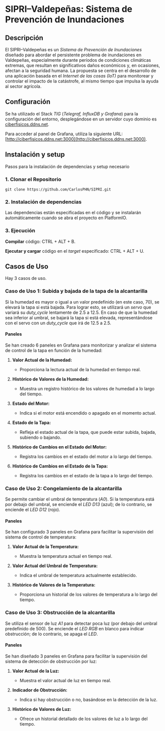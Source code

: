 # SIPRI–Valdepeñas: Sistema de Prevención de Inundaciones

## Descripción

El SIPRI–Valdepeñas es un *Sistema de Prevención de Inundaciones* diseñado para abordar el persistente problema de inundaciones en Valdepeñas, especialmente durante períodos de condiciones climáticas extremas, que resultan en significativos daños económicos y, en ocasiones, afectan a la seguridad humana. La propuesta se centra en el desarrollo de una aplicación basada en el *Internet de las cosas (IoT)* para monitorear y controlar el impacto de la catástrofe, al mismo tiempo que impulsa la ayuda al sector agrícola.

## Configuración

Se ha utilizado el Stack *TIG* (*Telegraf, InfluxDB y Grafana*) para la configuración del entorno, desplegándose en un servidor cuyo dominio es [ciberfisicos.ddns.net](http://ciberfisicos.ddns.net). 

Para acceder al panel de Grafana, utiliza la siguiente URL: [http://ciberfisicos.ddns.net:3000](http://ciberfisicos.ddns.net:3000).

## Instalación y setup

Pasos para la instalación de dependencias y setup necesario

### 1. Clonar el Repositorio

~~~
git clone https://github.com/CarlosPHN/SIPRI.git
~~~

### 2. Instalación de dependencias

Las dependencias están especificadas en el código y se instalarán automáticamente cuando se abra el proyecto en PlatformIO. 

### 3. Ejecución

**Compilar** código: CTRL + ALT + B.

**Ejecutar y cargar** código en el *target* especificado: CTRL + ALT + U.

## Casos de Uso

Hay 3 casos de uso.

### Caso de Uso 1: Subida y bajada de la tapa de la alcantarilla

Si la humedad es mayor o igual a un valor predefinido (en este caso, 70), se elevará la tapa si está bajada. Para lograr esto, se utilizará un *servo* que variará su *duty_cycle* lentamente de 2.5 a 12.5. En caso de que la humedad sea inferior al umbral, se bajará la tapa si está elevada, representándose con el servo con un *duty_cycle* que irá de 12.5 a 2.5.

#### Paneles

Se han creado 6 paneles en Grafana para monitorizar y analizar el sistema de control de la tapa en función de la humedad:

1. **Valor Actual de la Humedad:**
   - Proporciona la lectura actual de la humedad en tiempo real.

2. **Histórico de Valores de la Humedad:**
   - Muestra un registro histórico de los valores de humedad a lo largo del tiempo.

3. **Estado del Motor:**
   - Indica si el motor está encendido o apagado en el momento actual.

4. **Estado de la Tapa:**
   - Refleja el estado actual de la tapa, que puede estar subida, bajada, subiendo o bajando.

5. **Histórico de Cambios en el Estado del Motor:**
   - Registra los cambios en el estado del motor a lo largo del tiempo.

6. **Histórico de Cambios en el Estado de la Tapa:**
   - Registra los cambios en el estado de la tapa a lo largo del tiempo.

### Caso de Uso 2: Congelamiento de la alcantarilla

Se permite cambiar el umbral de temperatura (*A0*). Si la temperatura está por debajo del umbral, se enciende el *LED D13* (azul); de lo contrario, se enciende el *LED D12* (rojo).

#### Paneles

Se han configurado 3 paneles en Grafana para facilitar la supervisión del sistema de control de temperatura:

1. **Valor Actual de la Temperatura:**
   - Muestra la temperatura actual en tiempo real.

2. **Valor Actual del Umbral de Temperatura:**
   - Indica el umbral de temperatura actualmente establecido.

3. **Histórico de Valores de la Temperatura:**
   - Proporciona un historial de los valores de temperatura a lo largo del tiempo.

### Caso de Uso 3: Obstrucción de la alcantarilla

Se utiliza el sensor de luz *A1* para detectar poca luz (por debajo del umbral predefinido de 500). Se enciende el *LED RGB* en blanco para indicar obstrucción; de lo contrario, se apaga el *LED*.

#### Paneles

Se han diseñado 3 paneles en Grafana para facilitar la supervisión del sistema de detección de obstrucción por luz:

1. **Valor Actual de la Luz:**
   - Muestra el valor actual de luz en tiempo real.

2. **Indicador de Obstrucción:**
   - Indica si hay obstrucción o no, basándose en la detección de la luz.

3. **Histórico de Valores de Luz:**
   - Ofrece un historial detallado de los valores de luz a lo largo del tiempo.
